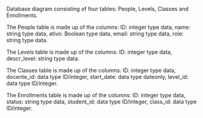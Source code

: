 Database diagram consisting of four tables: People, Levels, Classes and Enrollments.

The People table is made up of the columns:
ID: integer type data,
name: string type data,
ativo: Boolean type data,
email: string type data,
role: string type data.

The Levels table is made up of the columns:
ID: integer type data,
descr_level: string type data.

The Classes table is made up of the columns:
ID: integer type data,
docente_id: data type ID/integer,
start_date: data type dateonly,
level_id: data type ID/integer.

The Enrollments table is made up of the columns:
ID: integer type data,
status: string type data,
student_id: data type ID/integer,
class_id: data type ID/integer.
